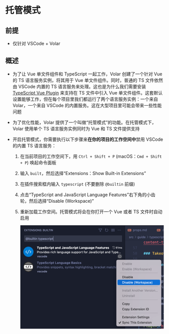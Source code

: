 # 托管模式

## 前提

  - 仅针对 VSCode + Volar

## 概述

  - 为了让 Vue 单文件组件和 TypeScript 一起工作，Volar 创建了一个针对 Vue 的 TS 语言服务实例，将其用于 Vue 单文件组件。同时，普通的 TS 文件依然由 VSCode 内置的 TS 语言服务来处理。这也是为什么我们需要安装 [TypeScript Vue Plugin](https://marketplace.visualstudio.com/items?itemName=Vue.vscode-typescript-vue-plugin "TypeScript Vue Plugin") 来支持在 TS 文件中引入 Vue 单文件组件。这套默认设置能够工作，但在每个项目里我们都运行了两个语言服务实例：一个来自 Volar，一个来自 VSCode 的内置服务。这在大型项目里可能会带来一些性能问题

  - 为了优化性能，Volar 提供了一个叫做“托管模式”的功能。在托管模式下，Volar 使用单个 TS 语言服务实例同时为 Vue 和 TS 文件提供支持

  - 开启托管模式，你需要执行以下步骤来**在你的项目的工作空间中**禁用 VSCode 的内置 TS 语言服务：

    1.  在当前项目的工作空间下，用 `Ctrl + Shift + P` (macOS：`Cmd + Shift + P`) 唤起命令面板

    2.  输入 `built`，然后选择“Extensions：Show Built-in Extensions”

    3.  在插件搜索框内输入 `typescript` (不要删除 `@builtin` 前缀)

    4.  点击“TypeScript and JavaScript Language Features”右下角的小齿轮，然后选择“Disable (Workspace)”

    5.  重新加载工作空间。托管模式将会在你打开一个 Vue 或者 TS 文件时自动启用

        ![](image/image_Jo_Btg4oGr.png)
